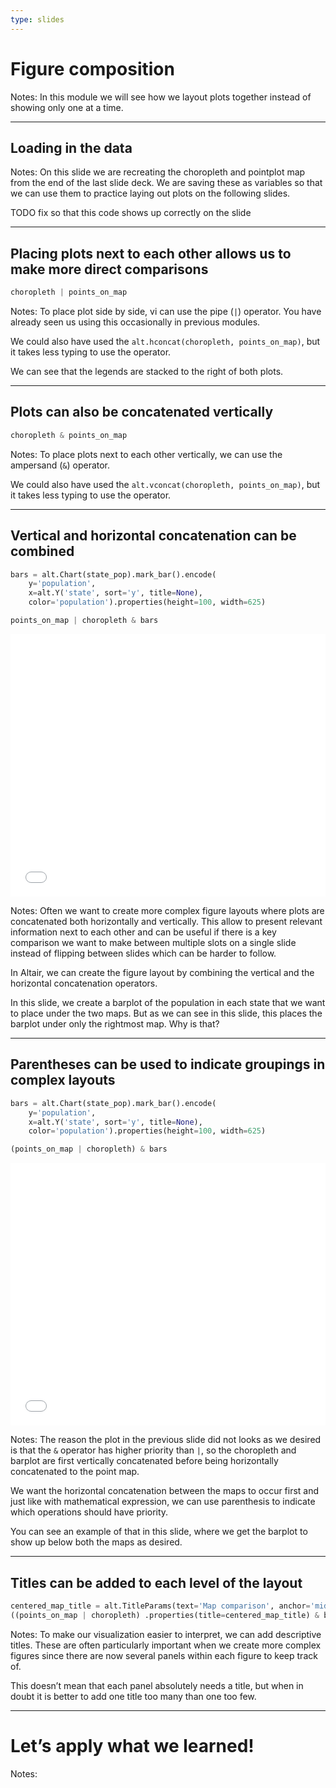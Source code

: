 ```yaml
---
type: slides
---
```


# Figure composition

Notes: In this module we will see how we layout plots together instead
of showing only one at a time.

---

## Loading in the data

Notes: On this slide we are recreating the choropleth and pointplot map
from the end of the last slide deck. We are saving these as variables so
that we can use them to practice laying out plots on the following
slides.

TODO fix so that this code shows up correctly on the slide

---

## Placing plots next to each other allows us to make more direct comparisons

``` python
choropleth | points_on_map
```

Notes: To place plot side by side, vi can use the pipe (`|`) operator.
You have already seen us using this occasionally in previous modules.

We could also have used the `alt.hconcat(choropleth, points_on_map)`,
but it takes less typing to use the operator.

We can see that the legends are stacked to the right of both plots.

---

## Plots can also be concatenated vertically

``` python
choropleth & points_on_map
```

Notes: To place plots next to each other vertically, we can use the
ampersand (`&`) operator.

We could also have used the `alt.vconcat(choropleth, points_on_map)`,
but it takes less typing to use the operator.

---

## Vertical and horizontal concatenation can be combined

``` python
bars = alt.Chart(state_pop).mark_bar().encode(
    y='population',
    x=alt.Y('state', sort='y', title=None),
    color='population').properties(height=100, width=625)

points_on_map | choropleth & bars
```

<iframe src="/module6/charts/03/unnamed-chunk-4.html" width="100%" height="420px" style="border:none;">
</iframe>

Notes: Often we want to create more complex figure layouts where plots
are concatenated both horizontally and vertically. This allow to present
relevant information next to each other and can be useful if there is a
key comparison we want to make between multiple slots on a single slide
instead of flipping between slides which can be harder to follow.

In Altair, we can create the figure layout by combining the vertical and
the horizontal concatenation operators.

In this slide, we create a barplot of the population in each state that
we want to place under the two maps. But as we can see in this slide,
this places the barplot under only the rightmost map. Why is that?

---

## Parentheses can be used to indicate groupings in complex layouts

``` python
bars = alt.Chart(state_pop).mark_bar().encode(
    y='population',
    x=alt.Y('state', sort='y', title=None),
    color='population').properties(height=100, width=625)

(points_on_map | choropleth) & bars
```

<iframe src="/module6/charts/03/unnamed-chunk-5.html" width="100%" height="420px" style="border:none;">
</iframe>

Notes: The reason the plot in the previous slide did not looks as we
desired is that the `&` operator has higher priority than `|`, so the
choropleth and barplot are first vertically concatenated before being
horizontally concatenated to the point map.

We want the horizontal concatenation between the maps to occur first and
just like with mathematical expression, we can use parenthesis to
indicate which operations should have priority.

You can see an example of that in this slide, where we get the barplot
to show up below both the maps as desired.

---

## Titles can be added to each level of the layout

``` python
centered_map_title = alt.TitleParams(text='Map comparison', anchor='middle')
((points_on_map | choropleth) .properties(title=centered_map_title) & bars).properties(title='US population by state')
```

Notes: To make our visualization easier to interpret, we can add
descriptive titles. These are often particularly important when we
create more complex figures since there are now several panels within
each figure to keep track of.

This doesn’t mean that each panel absolutely needs a title, but when in
doubt it is better to add one title too many than one too few.

---

# Let’s apply what we learned!

Notes: <br>
